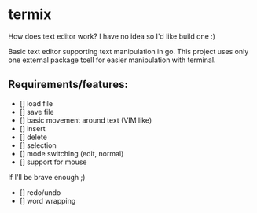 # termix

How does text editor work? I have no idea so I'd like build one :)

Basic text editor supporting text manipulation in go.
This project uses only one external package tcell for easier manipulation with terminal.

## Requirements/features:
- [] load file
- [] save file
- [] basic movement around text (VIM like)
- [] insert
- [] delete
- [] selection
- [] mode switching (edit, normal)
- [] support for mouse

If I'll be brave enough ;)
- [] redo/undo
- [] word wrapping

